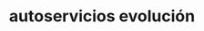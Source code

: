 ---
title: "autoservicios evolución"
url: /puerto-la-cruz/autoservicios-evolucion/
shop: reparación de automóviles
---